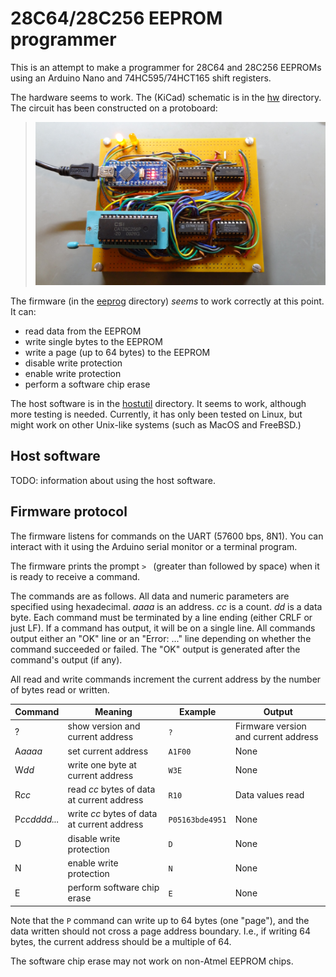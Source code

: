 # 28C64/28C256 EEPROM programmer

This is an attempt to make a programmer for 28C64 and 28C256 EEPROMs using an Arduino Nano and 74HC595/74HCT165 shift registers.

The hardware seems to work.  The (KiCad) schematic is in the [hw](hw) directory.  The circuit has been constructed on a protoboard:

> ![picture of eeprog hardware](img/eeprog-pic.jpg)

The firmware (in the [eeprog](eeprog) directory) *seems* to work correctly at this point.  It can:

* read data from the EEPROM
* write single bytes to the EEPROM
* write a page (up to 64 bytes) to the EEPROM
* disable write protection
* enable write protection
* perform a software chip erase

The host software is in the [hostutil](hostutil) directory.  It seems to work, although more testing is needed.  Currently, it has only been tested on Linux, but might work on other Unix-like systems (such as MacOS and FreeBSD.)

## Host software

TODO: information about using the host software.

## Firmware protocol

The firmware listens for commands on the UART (57600 bps, 8N1).  You can interact with it using the Arduino serial monitor or a terminal program.

The firmware prints the prompt `> ` (greater than followed by space) when it is ready to receive a command.

The commands are as follows.  All data and numeric parameters are specified using hexadecimal.  *aaaa* is an address.  *cc* is a count.  *dd* is a data byte.  Each command must be terminated by a line ending (either CRLF or just LF).  If a command has output, it will be on a single line.  All commands output either an "OK" line or an "Error: ..." line depending on whether the command succeeded or failed.  The "OK" output is generated after the command's output (if any).

All read and write commands increment the current address by the number of bytes read or written.

Command | Meaning | Example | Output
------- | ------- | ------- | ------
?       | show version and current address | `?` | Firmware version and current address
A*aaaa* | set current address | `A1F00` | None
W*dd*   | write one byte at current address | `W3E` | None
R*cc*   | read *cc* bytes of data at current address | `R10` | Data values read
P*ccdddd...* | write *cc* bytes of data at current address | `P05163bde4951` | None
D | disable write protection | `D` | None
N | enable write protection | `N` | None
E | perform software chip erase | `E` | None

Note that the `P` command can write up to 64 bytes (one "page"), and the data written should not cross a page address boundary.  I.e., if writing 64 bytes, the current address should be a multiple of 64.

The software chip erase may not work on non-Atmel EEPROM chips.
